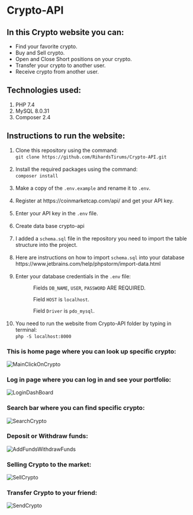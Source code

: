 # Crypto-API

## In this Crypto website you can:

* Find your favorite crypto.
* Buy and Sell crypto.
* Open and Close Short positions on your crypto.
* Transfer your crypto to another user.
* Receive crypto from another user.

## Technologies used:
<ol>
<li>PHP 7.4</li>
<li>MySQL 8.0.31</li>
<li>Composer 2.4</li>
</ol>

## Instructions to run the website:
<ol>
<li>Clone this repository using the command:<br><code>git clone https://github.com/RihardsTirums/Crypto-API.git</code></li><br>
<li>Install the required packages using the command:<br><code>composer install</code></li><br>
<li>Make a copy of the <code>.env.example</code> and rename it to <code>.env</code>.</li><br>
<li>Register at https://coinmarketcap.com/api/ and get your API key. </li><br>
<li>Enter your API key in the <code>.env</code> file.</li><br>
<li>Create data base crypto-api</li><br>
<li>I added a <code>schema.sql</code> file in the repository you need to import the table structure into the project.</li><br>
    <li>Here are instructions on how to import <code>schema.sql</code> into your database https://www.jetbrains.com/help/phpstorm/import-data.html</li><br>
<li>Enter your database credentials in the <code>.env</code> file: </li>
    <ol>
        <ul>Fields <code>DB_NAME</code>, <code>USER</code>, <code>PASSWORD</code> ARE REQUIRED.</ul>
        <ul>Field <code>HOST</code> is <code>localhost</code>.</ul>
        <ul>Field <code>Driver</code> is <code>pdo_mysql</code>.</ul><br>
    </ol>
<li>You need to run the website from Crypto-API folder by typing in terminal:<br><code>php -S localhost:8000</code></li>
</ol>

### This is home page where you can look up specific crypto:
![MainClickOnCrypto](https://user-images.githubusercontent.com/38011256/209435892-2d726f9c-59bb-4266-947b-e642761864fb.gif)


### Log in page where you can log in and see your portfolio:
![LoginDashBoard](https://user-images.githubusercontent.com/38011256/209435910-bf61ff74-fc57-4d62-94ec-c22323fe60ce.gif)


### Search bar where you can find specific crypto:
![SearchCrypto](https://user-images.githubusercontent.com/38011256/209435926-f8f23cfb-82b2-4e61-8472-6ff3221e0859.gif)


### Deposit or Withdraw funds:
![AddFundsWithdrawFunds](https://user-images.githubusercontent.com/38011256/209435947-7fe5e4bd-9660-4b3b-947a-9a8879b2fc46.gif)


### Selling Crypto to the market:
![SellCrypto](https://user-images.githubusercontent.com/38011256/209435954-e7bc6048-0cfd-4a7d-b97e-f99acc87f370.gif)


### Transfer Crypto to your friend:
![SendCrypto](https://user-images.githubusercontent.com/38011256/209435964-ce5a2426-0f59-4e6e-a931-3eb7de52115e.gif)
